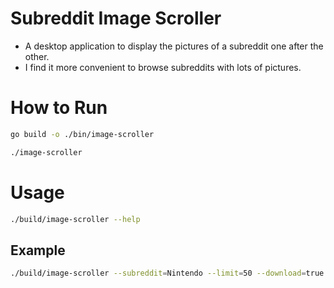 # Subreddit Image Scroller

- A desktop application to display the pictures of a subreddit one after the other.
- I find it more convenient to browse subreddits with lots of pictures.

# How to Run

```sh
go build -o ./bin/image-scroller
```

```sh
./image-scroller
```

# Usage

```sh
./build/image-scroller --help
```

## Example

```sh
./build/image-scroller --subreddit=Nintendo --limit=50 --download=true
```